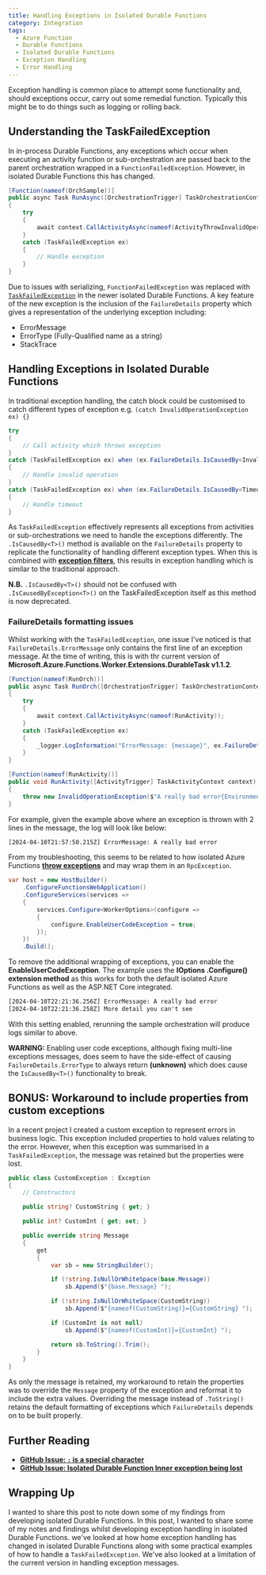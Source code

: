 ```yaml
---
title: Handling Exceptions in Isolated Durable Functions
category: Integration
tags:
  - Azure Function
  - Durable Functions
  - Isolated Durable Functions
  - Exception Handling
  - Error Handling
---
```


Exception handling is common place to attempt some functionality and, should exceptions occur, carry out some remedial function. Typically this might be to do things such as logging or rolling back.

## Understanding the TaskFailedException

In in-process Durable Functions, any exceptions which occur when executing an activity function or sub-orchestration are passed back to the parent orchestration wrapped in a `FunctionFailedException`. However, in isolated Durable Functions this has changed.

``` cs
[Function(nameof(OrchSample))]
public async Task RunAsync([OrchestrationTrigger] TaskOrchestrationContext context)
{
    try
    {
        await context.CallActivityAsync(nameof(ActivityThrowInvalidOperation));
    }
    catch (TaskFailedException ex)
    {
        // Handle exception
    }
}
```

Due to issues with serializing, `FunctionFailedException` was replaced with [`TaskFailedException`](https://learn.microsoft.com/en-us/dotnet/api/microsoft.durabletask.taskfailedexception?view=durabletask-dotnet-1.x) in the newer isolated Durable Functions. A key feature of the new exception is the inclusion of the `FailureDetails` property which gives a representation of the underlying exception including:

- ErrorMessage
- ErrorType (Fully-Qualified name as a string)
- StackTrace

## Handling Exceptions in Isolated Durable Functions

In traditional exception handling, the catch block could be customised to catch different types of exception e.g. `(catch InvalidOperationException ex) {}`

``` cs
try
{
    // Call activity which throws exception
}
catch (TaskFailedException ex) when (ex.FailureDetails.IsCausedBy<InvalidOperationException>())
{
    // Handle invalid operation
}
catch (TaskFailedException ex) when (ex.FailureDetails.IsCausedBy<TimeoutException>())
{
    // Handle timeout
}
```

As `TaskFailedException` effectively represents all exceptions from activities or sub-orchestrations we need to handle the exceptions differently. The `.IsCausedBy<T>()` method is available on the `FailureDetails` property to replicate the functionality of handling different exception types. When this is combined with **[exception filters](https://learn.microsoft.com/en-us/dotnet/standard/exceptions/using-user-filtered-exception-handlers)**, this results in exception handling which is similar to the traditional approach.

**N.B.** `.IsCausedBy<T>()` should not be confused with `.IsCausedByException<T>()` on the TaskFailedException itself as this method is now deprecated.

### FailureDetails formatting issues

Whilst working with the `TaskFailedException`, one issue I've noticed is that `FailureDetails.ErrorMessage` only contains the first line of an exception message. At the time of writing, this is with thr current version of **Microsoft.Azure.Functions.Worker.Extensions.DurableTask v1.1.2**.

``` cs
[Function(nameof(RunOrch))]
public async Task RunOrch([OrchestrationTrigger] TaskOrchestrationContext context)
{
    try
    {
        await context.CallActivityAsync(nameof(RunActivity));
    }
    catch (TaskFailedException ex)
    {
        _logger.LogInformation("ErrorMessage: {message}", ex.FailureDetails.ErrorMessage);
    }
}

[Function(nameof(RunActivity))]
public void RunActivity([ActivityTrigger] TaskActivityContext context)
{
    throw new InvalidOperationException($"A really bad error{Environment.NewLine}More detail you can't see");
}
```

For example, given the example above where an exception is thrown with 2 lines in the message, the log will look like below:

``` cmd
[2024-04-10T21:57:50.215Z] ErrorMessage: A really bad error
```

From my troubleshooting, this seems to be related to how isolated Azure Functions **[throw exceptions](https://learn.microsoft.com/en-us/azure/azure-functions/dotnet-isolated-process-guide?tabs=windows#logging)** and may wrap them in an `RpcException`.

``` cs
var host = new HostBuilder()
    .ConfigureFunctionsWebApplication()
    .ConfigureServices(services =>
    {
        services.Configure<WorkerOptions>(configure =>
        {
            configure.EnableUserCodeException = true;
        });
    })
    .Build();
```

To remove the additional wrapping of exceptions, you can enable the **EnableUserCodeException**. The example uses the **IOptions .Configure() extension method** as this works for both the default isolated Azure Functions as well as the ASP.NET Core integrated.

``` cmd
[2024-04-10T22:21:36.256Z] ErrorMessage: A really bad error
[2024-04-10T22:21:36.258Z] More detail you can't see
```

With this setting enabled, rerunning the sample orchestration will produce logs similar to above.

**WARNING:** Enabling user code exceptions, although fixing multi-line exceptions messages, does seem to have the side-effect of causing `FailureDetails.ErrorType` to always return **(unknown)** which does cause the `IsCausedBy<T>()` functionality to break.

## BONUS: Workaround to include properties from custom exceptions

In a recent project I created a custom exception to represent errors in business logic. This exception included properties to hold values relating to the error. However, when this exception was summarised in a `TaskFailedException`, the message was retained but the properties were lost.

``` cs
public class CustomException : Exception
{
    // Constructors

    public string? CustomString { get; }

    public int? CustomInt { get; set; }

    public override string Message
    {
        get
        {
            var sb = new StringBuilder();

            if (!string.IsNullOrWhiteSpace(base.Message))
                sb.Append($"{base.Message} ");

            if (!string.IsNullOrWhiteSpace(CustomString))
                sb.Append($"{nameof(CustomString)}={CustomString} ");

            if (CustomInt is not null)
                sb.Append($"{nameof(CustomInt)}={CustomInt} ");

            return sb.ToString().Trim();
        }
    }
}
```

As only the message is retained, my workaround to retain the properties was to override the `Message` property of the exception and reformat it to include the extra values. Overriding the message instead of `.ToString()` retains the default formatting of exceptions which `FailureDetails` depends on to be built properly.

## Further Reading

- **[GitHub Issue: `:` is a special character](https://github.com/Azure/azure-functions-durable-extension/issues/2711)**
- **[GitHub Issue: Isolated Durable Function Inner exception being lost](https://github.com/Azure/azure-functions-durable-extension/issues/2697)**

## Wrapping Up

I wanted to share this post to note down some of my findings from developing isolated Durable Functions.
In this post, I wanted to share some of my notes and findings whilst developing exception handling in isolated Durable Functions. we've looked at how home exception handling has changed in isolated Durable Functions along with some practical examples of how to handle a `TaskFailedException`. We've also looked at a limitation of the current version in handling exception messages.
